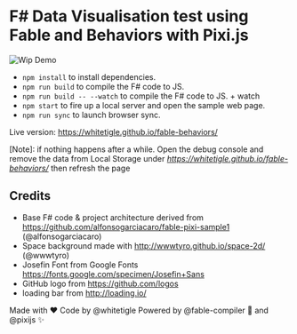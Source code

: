 # F# Data Visualisation test using Fable and Behaviors with Pixi.js

![Wip Demo](https://raw.githubusercontent.com/whitetigle/fable-behaviors/master/out/wip.gif)

- `npm install` to install dependencies.
- `npm run build` to compile the F# code to JS.
- `npm run build -- --watch` to compile the F# code to JS. + watch
- `npm start` to fire up a local server and open the sample web page.
- `npm run sync` to launch browser sync.

Live version: https://whitetigle.github.io/fable-behaviors/

[Note]: if nothing happens after a while. Open the debug console and remove the data from Local Storage under *https://whitetigle.github.io/fable-behaviors/* then refresh the page  

## Credits
- Base F# code & project architecture derived from https://github.com/alfonsogarciacaro/fable-pixi-sample1 (@alfonsogarciacaro)
- Space background made with http://wwwtyro.github.io/space-2d/ (@wwwtyro)
- Josefin Font from Google Fonts https://fonts.google.com/specimen/Josefin+Sans
- GitHub logo from https://github.com/logos
- loading bar from http://loading.io/

Made with :heart: Code by @whitetigle 
Powered by @fable-compiler :rocket: and @pixijs :sparkles:
